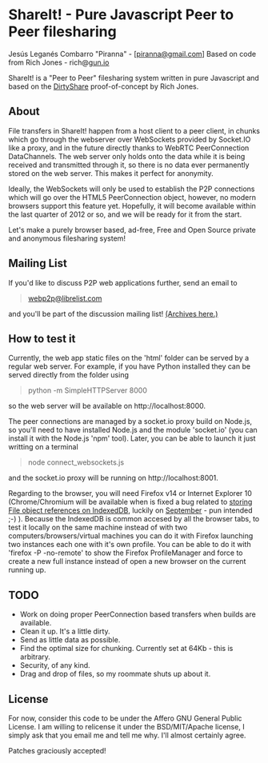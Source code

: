# ShareIt! - Pure Javascript Peer to Peer filesharing

Jesús Leganés Combarro "Piranna" - [piranna@gmail.com]
Based on code from Rich Jones - rich@[gun.io](http://gun.io)

ShareIt! is a "Peer to Peer" filesharing system written in pure Javascript and
based on the [DirtyShare](https://github.com/Miserlou/DirtyShare)
proof-of-concept by Rich Jones.

## About

File transfers in ShareIt! happen from a host client to a peer client, in chunks
which go through the webserver over WebSockets provided by Socket.IO like a
proxy, and in the future directly thanks to WebRTC PeerConnection DataChannels.
The web server only holds onto the data while it is being received and
transmitted through it, so there is no data ever permanently stored on the web
server. This makes it perfect for anonymity.

Ideally, the WebSockets will only be used to establish the P2P connections which
will go over the HTML5 PeerConnection object, however, no modern browsers
support this feature yet. Hopefully, it will become available within the last
quarter of 2012 or so, and we will be ready for it from the start.

Let's make a purely browser based, ad-free, Free and Open Source private and
anonymous filesharing system!

## Mailing List

If you'd like to discuss P2P web applications further, send an email to 

> webp2p@librelist.com

and you'll be part of the discussion mailing list!
[(Archives here.)](http://librelist.com/browser/webp2p/)

## How to test it

Currently, the web app static files on the 'html' folder can be served by a
regular web server. For example, if you have Python installed they can be served
directly from the folder using

> python -m SimpleHTTPServer 8000

so the web server will be available on http://localhost:8000.

The peer connections are managed by a socket.io proxy build on Node.js, so
you'll need to have installed Node.js and the module 'socket.io' (you can
install it with the Node.js 'npm' tool). Later, you can be able to launch it
just writting on a terminal

> node connect_websockets.js

and the socket.io proxy will be running on http://localhost:8001.

Regarding to the browser, you will need Firefox v14 or Internet Explorer 10
(Chrome/Chromium will be available when is fixed a bug related to
[storing File object references on IndexedDB](http://code.google.com/p/chromium/issues/detail?id=108012),
luckily on [September](http://en.wikipedia.org/wiki/September_(singer)) - pun
intended ;-) ). Because the IndexedDB is common accesed by all the browser tabs,
to test it locally on the same machine instead of with two computers/browsers/virtual machines
you can do it with Firefox launching two instances each one with it's own
profile. You can be able to do it with 'firefox -P -no-remote' to show the
Firefox ProfileManager and force to create a new full instance instead of open a
new browser on the current running up.

## TODO

* Work on doing proper PeerConnection based transfers when builds are available.
* Clean it up. It's a little dirty.
* Send as little data as possible.
* Find the optimal size for chunking. Currently set at 64Kb - this is arbitrary.
* Security, of any kind.
* Drag and drop of files, so my roommate shuts up about it.

## License

For now, consider this code to be under the Affero GNU General Public License.
I am willing to relicense it under the BSD/MIT/Apache license, I simply ask that
you email me and tell me why. I'll almost certainly agree.

Patches graciously accepted!
